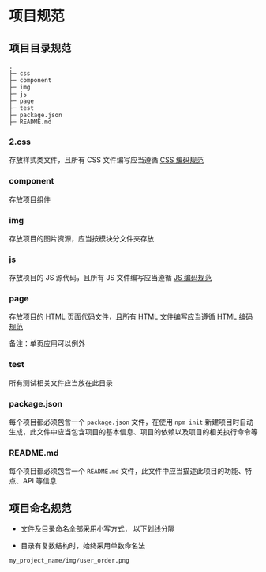# 项目规范

## 项目目录规范

```
.
├─ css
├─ component
├─ img
├─ js
├─ page
├─ test
├─ package.json
├─ README.md
```

### 2.css

存放样式类文件，且所有 CSS 文件编写应当遵循  [CSS 编码规范](../css/)

### component

存放项目组件

### img

存放项目的图片资源，应当按模块分文件夹存放

### js

存放项目的 JS 源代码，且所有 JS 文件编写应当遵循  [JS 编码规范](../javascript/)

### page

存放项目的 HTML 页面代码文件，且所有 HTML 文件编写应当遵循  [HTML 编码规范](../html/)

备注：单页应用可以例外

### test

所有测试相关文件应当放在此目录

### package.json

每个项目都必须包含一个 `package.json` 文件，在使用 `npm init` 新建项目时自动生成，此文件中应当包含项目的基本信息、项目的依赖以及项目的相关执行命令等

### README.md

每个项目都必须包含一个 `README.md` 文件，此文件中应当描述此项目的功能、特点、API 等信息

## 项目命名规范

* 文件及目录命名全部采用小写方式， 以下划线分隔

* 目录有复数结构时，始终采用单数命名法

```
my_project_name/img/user_order.png
```
